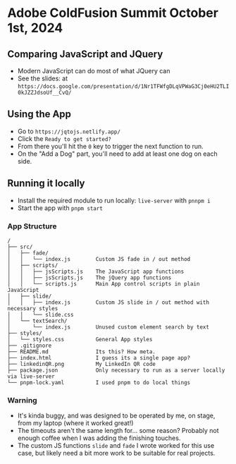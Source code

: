 # Adobe ColdFusion Summit October 1st, 2024

## Comparing JavaScript and JQuery
- Modern JavaScript can do most of what JQuery can
- See the slides: at `https://docs.google.com/presentation/d/1Nr1TFWfgDLqVPWaG3Cj0eHU2TLI0kJZZJdsoUf__CvQ/`

## Using the App
- Go to `https://jqtojs.netlify.app/`
- Click the `Ready to get started?`
- From there you'll hit the `0` key to trigger the next function to run.
- On the "Add a Dog" part, you'll need to add at least one dog on each side.

## Running it locally
- Install the required module to run locally: `live-server` with `pnnpm i`
- Start the app with `pnpm start`

### App Structure
```
/
├── src/
│   ├── fade/ 
│   │   └── index.js        Custom JS fade in / out method
│   ├── scripts/            
│   │   ├── jsScripts.js    The JavaScript app functions
│   │   ├── jsScripts.js    The jQuery app functions
│   │   └── scripts.js      Main App control scripts in plain JavaScript
│   ├── slide/              
│   │   ├── index.js        Custom JS slide in / out method with necessary styles
│   │   └── slide.css
│   └── textSearch/         
│       └── index.js        Unused custom element search by text
├── styles/
│   └── styles.css          General App styles
├── .gitignore
├── README.md               Its this? How meta.
├── index.html              I guess its a single page app?
├── linkedinQR.png          My LinkedIn QR code 
├── package.json            Only necessary to run as a server locally via live-server
└── pnpm-lock.yaml          I used pnpm to do local things
```

### Warning
- It's kinda buggy, and was designed to be operated by me, on stage, from my laptop (where it worked great!)
- The timeouts aren't the same length for... some reason? Probably not enough coffee when I was adding the finishing touches.
- The custom JS functions `slide` and `fade` I wrote worked for this use case, but likely need a bit more work to be suitable for real projects.

